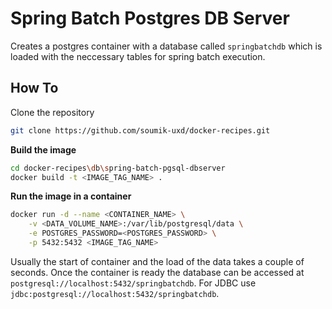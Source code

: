 # Spring Batch Postgres DB Server

Creates a postgres container with a database called `springbatchdb` which is loaded with the neccessary tables for spring batch execution.
## How To

Clone the repository
```bash
git clone https://github.com/soumik-uxd/docker-recipes.git
```

**Build the image**
```bash
cd docker-recipes\db\spring-batch-pgsql-dbserver
docker build -t <IMAGE_TAG_NAME> .
```

**Run the image in a container**
```bash
docker run -d --name <CONTAINER_NAME> \
    -v <DATA_VOLUME_NAME>:/var/lib/postgresql/data \
    -e POSTGRES_PASSWORD=<POSTGRES_PASSWORD> \
    -p 5432:5432 <IMAGE_TAG_NAME>
```

Usually the start of container and the load of the data takes a couple of seconds. Once the container is ready the database can be accessed at `postgresql://localhost:5432/springbatchdb`. For JDBC use `jdbc:postgresql://localhost:5432/springbatchdb`.
